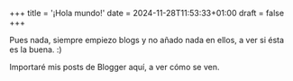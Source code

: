 +++
title = '¡Hola mundo!'
date = 2024-11-28T11:53:33+01:00
draft = false
+++

Pues nada, siempre empiezo blogs y no añado nada en ellos, a ver si ésta es la buena. :)

Importaré mis posts de Blogger aquí, a ver cómo se ven.
